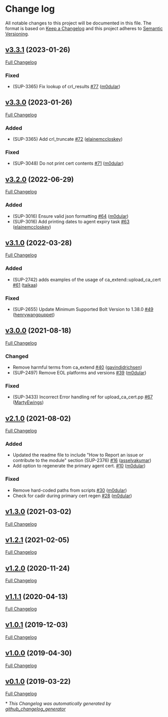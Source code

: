 # Change log

All notable changes to this project will be documented in this file. The format is based on [Keep a Changelog](http://keepachangelog.com/en/1.0.0/) and this project adheres to [Semantic Versioning](http://semver.org).

## [v3.3.1](https://github.com/puppetlabs/ca_extend/tree/v3.3.1) (2023-01-26)

[Full Changelog](https://github.com/puppetlabs/ca_extend/compare/v3.3.0...v3.3.1)

### Fixed

- \(SUP-3365\) Fix lookup of crl\_results [\#77](https://github.com/puppetlabs/ca_extend/pull/77) ([m0dular](https://github.com/m0dular))

## [v3.3.0](https://github.com/puppetlabs/ca_extend/tree/v3.3.0) (2023-01-26)

[Full Changelog](https://github.com/puppetlabs/ca_extend/compare/v3.2.0...v3.3.0)

### Added

- \(SUP-3365\) Add crl\_truncate  [\#72](https://github.com/puppetlabs/ca_extend/pull/72) ([elainemccloskey](https://github.com/elainemccloskey))

### Fixed

- \(SUP-3048\) Do not print cert contents [\#71](https://github.com/puppetlabs/ca_extend/pull/71) ([m0dular](https://github.com/m0dular))

## [v3.2.0](https://github.com/puppetlabs/ca_extend/tree/v3.2.0) (2022-06-29)

[Full Changelog](https://github.com/puppetlabs/ca_extend/compare/v3.1.0...v3.2.0)

### Added

- \(SUP-3016\) Ensure valid json formatting [\#64](https://github.com/puppetlabs/ca_extend/pull/64) ([m0dular](https://github.com/m0dular))
- \(SUP-3016\) Add printing dates to agent expiry task [\#63](https://github.com/puppetlabs/ca_extend/pull/63) ([elainemccloskey](https://github.com/elainemccloskey))

## [v3.1.0](https://github.com/puppetlabs/ca_extend/tree/v3.1.0) (2022-03-28)

[Full Changelog](https://github.com/puppetlabs/ca_extend/compare/v3.0.0...v3.1.0)

### Added

- \(SUP-2742\) adds examples of the usage of ca\_extend::upload\_ca\_cert [\#61](https://github.com/puppetlabs/ca_extend/pull/61) ([taikaa](https://github.com/taikaa))

### Fixed

- \(SUP-2655\) Update Minimum Supported Bolt Version to 1.38.0 [\#49](https://github.com/puppetlabs/ca_extend/pull/49) ([henrywangpuppet](https://github.com/henrywangpuppet))

## [v3.0.0](https://github.com/puppetlabs/ca_extend/tree/v3.0.0) (2021-08-18)

[Full Changelog](https://github.com/puppetlabs/ca_extend/compare/v2.1.0...v3.0.0)

### Changed

- Remove harmful terms from ca\_extend [\#40](https://github.com/puppetlabs/ca_extend/pull/40) ([gavindidrichsen](https://github.com/gavindidrichsen))
- \(SUP-2497\) Remove EOL platforms and versions [\#39](https://github.com/puppetlabs/ca_extend/pull/39) ([m0dular](https://github.com/m0dular))

### Fixed

- \(SUP-3433\) Incorrect Error handling ref for upload\_ca\_cert.pp  [\#67](https://github.com/puppetlabs/ca_extend/pull/67) ([MartyEwings](https://github.com/MartyEwings))

## [v2.1.0](https://github.com/puppetlabs/ca_extend/tree/v2.1.0) (2021-08-02)

[Full Changelog](https://github.com/puppetlabs/ca_extend/compare/v1.3.0...v2.1.0)

### Added

- Updated the readme file to include "How to Report an issue or contribute to the module" section \(SUP-2376\) [\#16](https://github.com/puppetlabs/ca_extend/pull/16) ([asselvakumar](https://github.com/asselvakumar))
- Add option to regenerate the primary agent cert. [\#10](https://github.com/puppetlabs/ca_extend/pull/10) ([m0dular](https://github.com/m0dular))

### Fixed

- Remove hard-coded paths from scripts [\#30](https://github.com/puppetlabs/ca_extend/pull/30) ([m0dular](https://github.com/m0dular))
- Check for cadir during primary cert regen [\#28](https://github.com/puppetlabs/ca_extend/pull/28) ([m0dular](https://github.com/m0dular))

## [v1.3.0](https://github.com/puppetlabs/ca_extend/tree/v1.3.0) (2021-03-02)

[Full Changelog](https://github.com/puppetlabs/ca_extend/compare/v1.2.1...v1.3.0)

## [v1.2.1](https://github.com/puppetlabs/ca_extend/tree/v1.2.1) (2021-02-05)

[Full Changelog](https://github.com/puppetlabs/ca_extend/compare/v1.2.0...v1.2.1)

## [v1.2.0](https://github.com/puppetlabs/ca_extend/tree/v1.2.0) (2020-11-24)

[Full Changelog](https://github.com/puppetlabs/ca_extend/compare/v1.1.1...v1.2.0)

## [v1.1.1](https://github.com/puppetlabs/ca_extend/tree/v1.1.1) (2020-04-13)

[Full Changelog](https://github.com/puppetlabs/ca_extend/compare/v1.0.1...v1.1.1)

## [v1.0.1](https://github.com/puppetlabs/ca_extend/tree/v1.0.1) (2019-12-03)

[Full Changelog](https://github.com/puppetlabs/ca_extend/compare/v1.0.0...v1.0.1)

## [v1.0.0](https://github.com/puppetlabs/ca_extend/tree/v1.0.0) (2019-04-30)

[Full Changelog](https://github.com/puppetlabs/ca_extend/compare/v0.1.0...v1.0.0)

## [v0.1.0](https://github.com/puppetlabs/ca_extend/tree/v0.1.0) (2019-03-22)

[Full Changelog](https://github.com/puppetlabs/ca_extend/compare/fd9f05b17f65770910b3146688ed702011b62802...v0.1.0)



\* *This Changelog was automatically generated by [github_changelog_generator](https://github.com/github-changelog-generator/github-changelog-generator)*
